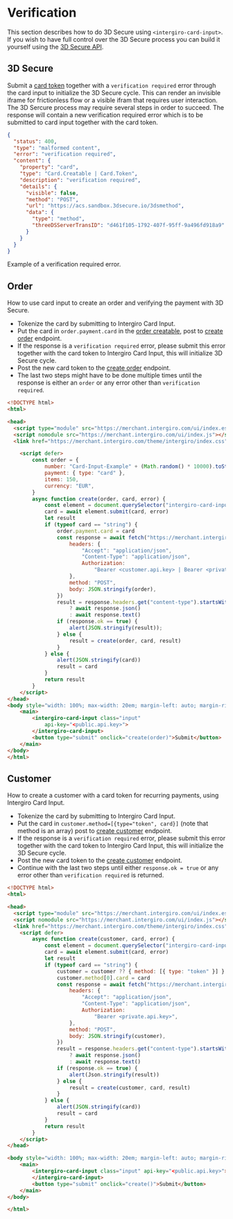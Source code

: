 # Verification

This section describes how to do 3D Secure using `<intergiro-card-input>`. If you wish to have full control over the 3D Secure process you can build it yourself using the [3D Secure API](../3d-secure/introduction.html).

## 3D Secure
Submit a [card token](./embed.html) together with a `verification required` error through the card input to initialize the 3D Secure cycle. This can render an invisible iframe for frictionless flow or a visible ifram that requires user interaction. The 3D Sercure process may require several steps in order to succeed. The response will contain a new verification required error which is to be submitted to card input together with the card token.

``` json
{
  "status": 400,
  "type": "malformed content",
  "error": "verification required",
  "content": {
    "property": "card",
    "type": "Card.Creatable | Card.Token",
    "description": "verification required",
    "details": {
      "visible": false,
      "method": "POST",
      "url": "https://acs.sandbox.3dsecure.io/3dsmethod",
      "data": {
        "type": "method",
        "threeDSServerTransID": "d461f105-1792-407f-95ff-9a496fd918a9"
      }
    }
  }
}
```
Example of a verification required error.
## Order
How to use card input to create an order and verifying the payment with 3D Secure. 
- Tokenize the card by submitting to Intergiro Card Input.
- Put the card in `order.payment.card` in the [order creatable](../order/reference.html#order), post to [create order](../order/create.html#create) endpoint.
- If the response is a `verification required` error, please submit this error together with the card token to Intergiro Card Input, this will initialize 3D Secure cycle.
- Post the new card token to the [create order](../order/create.html) endpoint.
- The last two steps might have to be done multiple times until the response is either an `order` or any error other than `verification required`.

``` html
<!DOCTYPE html>
<html>

<head>
  <script type="module" src="https://merchant.intergiro.com/ui/index.esm.js"></script>
  <script nomodule src="https://merchant.intergiro.com/ui/index.js"></script>
  <link href="https://merchant.intergiro.com/theme/intergiro/index.css" rel="stylesheet">

	<script defer>
		const order = {
			number: "Card-Input-Example" + (Math.random() * 10000).toString(),
			payment: { type: "card" },
			items: 150,
			currency: "EUR",
		}
		async function create(order, card, error) {
			const element = document.querySelector("intergiro-card-input")
			card = await element.submit(card, error)
			let result
			if (typeof card == "string") {
				order.payment.card = card
				const response = await fetch("https://merchant.intergiro.com/order", {
					headers: {
						"Accept": "application/json",
						"Content-Type": "application/json",
						Authorization:
							"Bearer <customer.api.key> | Bearer <private.api.key>",
					},
					method: "POST",
					body: JSON.stringify(order),
				})
				result = response.headers.get("content-type").startsWith("application/json")
					? await response.json()
					: await response.text()
				if (response.ok == true) {
					alert(JSON.stringify(result));
				} else {
					result = create(order, card, result)
				}
			} else {
				alert(JSON.stringify(card))
				result = card
			}
			return result
		}
	</script>
</head>
<body style="width: 100%; max-width: 20em; margin-left: auto; margin-right: auto;">
	<main>
		<intergiro-card-input class="input"
			api-key="<public.api.key>">
		</intergiro-card-input>
		<button type="submit" onclick="create(order)">Submit</button>
	</main>
</body>
</html>
```

## Customer
How to create a customer with a card token for recurring payments, using Intergiro Card Input.

- Tokenize the card by submitting to Intergiro Card Input.
- Put the card in `customer.method=[{type="token", card}]` (note that method is an array) post to [create customer](../customer/create.html) endpoint.
- If the response is a `verification required` error, please submit this error together with the card token to Intergiro Card Input, this will initialize the 3D Secure cycle.
- Post the new card token to the [create customer](../customer/create.html) endpoint.
- Continue with the last two steps until either `response.ok = true` or any error other than `verification required` is returned.
``` html
<!DOCTYPE html>
<html>

<head>
  <script type="module" src="https://merchant.intergiro.com/ui/index.esm.js"></script>
  <script nomodule src="https://merchant.intergiro.com/ui/index.js"></script>
  <link href="https://merchant.intergiro.com/theme/intergiro/index.css" rel="stylesheet">
	<script defer>
		async function create(customer, card, error) {
			const element = document.querySelector("intergiro-card-input")
			card = await element.submit(card, error)
			let result
			if (typeof card == "string") {
				customer = customer ?? { method: [{ type: "token" }] }
				customer.method[0].card = card
				const response = await fetch("https://merchant.intergiro.com/customer", {
					headers: {
						"Accept": "application/json",
						"Content-Type": "application/json",
						Authorization:
							"Bearer <private.api.key>",
					},
					method: "POST",
					body: JSON.stringify(customer),
				})
				result = response.headers.get("content-type").startsWith("application/json")
					? await response.json()
					: await response.text()
				if (response.ok == true) {
					alert(Json.stringify(result))
				} else {
					result = create(customer, card, result)
				}
			} else {
				alert(JSON.stringify(card))
				result = card
			}
			return result
		}
	</script>
</head>

<body style="width: 100%; max-width: 20em; margin-left: auto; margin-right: auto;">
	<main>
		<intergiro-card-input class="input" api-key="<public.api.key>">
		</intergiro-card-input>
		<button type="submit" onclick="create()">Submit</button>
	</main>
</body>

</html>


```

<!-- ## Authorization -->
<!-- Create an authorization with 3D Secure trying step by step.-->

